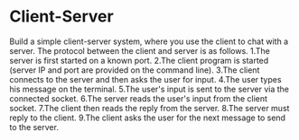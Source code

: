 # Client-Server
Build a simple client-server system, where you use the client to chat with a server. The protocol between the client and server is as follows. 
  1.The server is first started on a known port.
  2.The client program is started (server IP and port are provided on the command line).
  3.The client connects to the server and then asks the user for input.
  4.The user types his message on the terminal.
  5.The user's input is sent to the server via the connected socket.
  6.The server reads the user's input from the client socket.
  7.The client then reads the reply from the server. 
  8.The server must reply to the client. 
  9.The client asks the user for the next message to send to the server.
